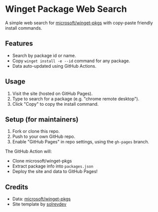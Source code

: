 # Winget Package Web Search

A simple web search for [microsoft/winget-pkgs](https://github.com/microsoft/winget-pkgs) with copy-paste friendly install commands.

## Features

- Search by package id or name.
- Copy `winget install -e --id` command for any package.
- Data auto-updated using GitHub Actions.

## Usage

1. Visit the site (hosted on GitHub Pages).
2. Type to search for a package (e.g. "chrome remote desktop").
3. Click "Copy" to copy the install command.

## Setup (for maintainers)

1. Fork or clone this repo.
2. Push to your own GitHub repo.
3. Enable "GitHub Pages" in repo settings, using the `gh-pages` branch.

The GitHub Action will:
- Clone microsoft/winget-pkgs
- Extract package info into `packages.json`
- Deploy the site and data to GitHub Pages!

## Credits

- Data: [microsoft/winget-pkgs](https://github.com/microsoft/winget-pkgs)
- Site template by [solrevdev](https://github.com/solrevdev)